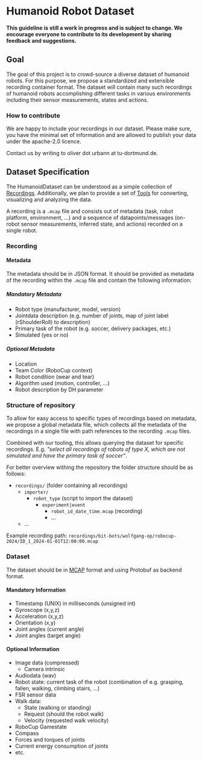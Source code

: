 # Humanoid Robot Dataset

**This guideline is still a work in progress and is subject to change. We encourage everyone to contribute to its development by sharing feedback and suggestions.**

## Goal

The goal of this project is to crowd-source a diverse dataset of humanoid robots.
For this purpose, we propose a standardized and extensible recording container format.
The dataset will contain many such recordings of humanoid robots accomplishing different tasks in various environments including their sensor measurements, states and actions.

### How to contribute

We are happy to include your recordings in our dataset.
Please make sure, you have the minimal set of information and are allowed to publish your data under the apache-2.0 licence.

Contact us by writing to oliver dot urbann at tu-dortmund.de.

## Dataset Specification

The HumanoidDataset can be understood as a simple collection of [Recordings](#recording).
Additionally, we plan to provide a set of [Tools](#tools) for converting, visualizing and analyzing the data.

A recording is a `.mcap` file and consists out of metadata (task, robot platform, environment, ...) and a sequence of datapoints/messages (on-robot sensor measurements, inferred state, and actions) recorded on a single robot.

### Recording

#### Metadata

The metadata should be in JSON format.
It should be provided as metadata of the recording within the `.mcap` file and contain the following information:

##### Mandatory Metadata

- Robot type (manufacturer, model, version)
- Jointdata description (e.g. number of joints, map of joint label (rShoulderRoll) to description)
- Primary task of the robot (e.g. soccer, delivery packages, etc.)
- Simulated (yes or no)

##### Optional Metadata

- Location
- Team Color (RoboCup context)
- Robot condition (wear and tear)
- Algorithm used (motion, controller, ...)
- Robot description by DH parameter

### Structure of repository

To allow for easy access to specific types of recordings based on metadata, we propose a global metadata file,
which collects all the metadata of the recordings in a single file with path references to the recording `.mcap` files.

Combined with our tooling, this allows querying the dataset for specific recordings.
E.g. _"select all recordings of robots of type X, which are not simulated and have the primary task of soccer"_.

For better overview withing the repository the folder structure should be as follows:
- `recordings/` (folder containing all recordings)
  - `importer/`
    - `robot_type` (script to import the dataset)
        - `experiment|event`
            - `robot_id_date_time.mcap` (recording)
            - ...
  - ...

Example recording path: `recordings/bit-bots/wolfgang-op/robocup-2024/ID_1_2024-01-01T12:00:00.mcap`


### Dataset
The dataset should be in [MCAP](https://mcap.dev/) format and using Protobuf as backend format.

#### Mandatory Information
- Timestamp (UNIX) in milliseconds (unsigned int)
- Gyroscope (x,y,z)
- Acceleration (x,y,z)
- Orientation (x,y)
- Joint angles (current angle)
- Joint angles (target angle)

#### Optional Information
- Image data (compressed)
  - Camera intrinsic
- Audiodata (wav)
- Robot state: current task of the robot (combination of e.g. grasping, fallen, walking, climbing stairs, ...)
- FSR sensor data
- Walk data:
  - State (walking or standing)
  - Request (should the robot walk)
  - Velocity (requested walk velocity)
- RoboCup Gamestate
- Compass
- Forces and torques of joints
- Current energy consumption of joints
- etc.
